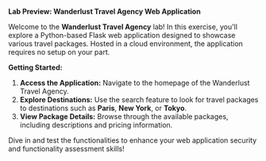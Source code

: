 **Lab Preview: Wanderlust Travel Agency Web Application**

Welcome to the **Wanderlust Travel Agency** lab! In this exercise, you'll explore a Python-based Flask web application designed to showcase various travel packages. Hosted in a cloud environment, the application requires no setup on your part.

**Getting Started:**
1. **Access the Application:** Navigate to the homepage of the Wanderlust Travel Agency.
2. **Explore Destinations:** Use the search feature to look for travel packages to destinations such as **Paris**, **New York**, or **Tokyo**.
3. **View Package Details:** Browse through the available packages, including descriptions and pricing information.

Dive in and test the functionalities to enhance your web application security and functionality assessment skills!